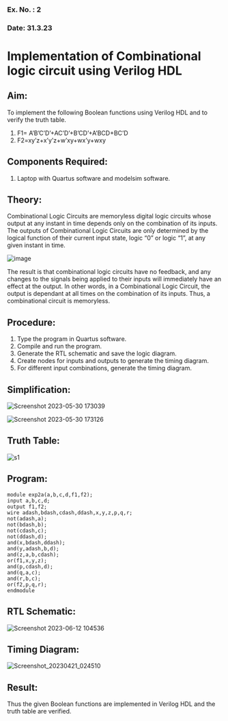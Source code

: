 ### Ex. No. : 2 
### Date: 31.3.23 
# Implementation of Combinational logic circuit using Verilog HDL
## Aim:
To implement the following Boolean functions using Verilog HDL and to verify the truth table.
1. F1= A’B’C’D’+AC’D’+B’CD’+A’BCD+BC’D
2. F2=xy’z+x’y’z+w’xy+wx’y+wxy

## Components Required:
1.	Laptop with Quartus software and modelsim software.

## Theory:
Combinational Logic Circuits are memoryless digital logic circuits whose output at any instant in time depends only on the combination of its inputs.
The outputs of Combinational Logic Circuits are only determined by the logical function of their current input state, logic “0” or logic “1”, at any given instant in time.

![image](https://github.com/rvinifa/ex.2/assets/133735746/949815d3-0912-49c7-81c0-eea1c148d48e)

The result is that combinational logic circuits have no feedback, and any changes to the signals being applied to their inputs will immediately have an effect at the output. In other words, in a Combinational Logic Circuit, the output is dependant at all times on the combination of its inputs. Thus, a combinational circuit is memoryless.

## Procedure:
1.	Type the program in Quartus software.
2.	Compile and run the program.
3.	Generate the RTL schematic and save the logic diagram.
4.	Create nodes for inputs and outputs to generate the timing diagram.
5.	For different input combinations, generate the timing diagram.

## Simplification:
![Screenshot 2023-05-30 173039](https://github.com/MOHAMEDGOWS/ex.2/assets/117954463/14b9c33c-c0a3-4e87-b508-6225961e2405)

![Screenshot 2023-05-30 173126](https://github.com/MOHAMEDGOWS/ex.2/assets/117954463/1b641b48-620c-4ca9-8775-8e9e26aa5130)


## Truth Table:
![s1](https://github.com/MOHAMEDGOWS/ex.2/assets/117954463/c58ffaab-14a0-47f8-b92a-53c66206c2fa)


## Program:
~~~
module exp2a(a,b,c,d,f1,f2);
input a,b,c,d;
output f1,f2;
wire adash,bdash,cdash,ddash,x,y,z,p,q,r;
not(adash,a);
not(bdash,b);
not(cdash,c);
not(ddash,d);
and(x,bdash,ddash);
and(y,adash,b,d);
and(z,a,b,cdash);
or(f1,x,y,z);
and(p,cdash,d);
and(q,a,c);
and(r,b,c);
or(f2,p,q,r);
endmodule
~~~



## RTL Schematic:
![Screenshot 2023-06-12 104536](https://github.com/MOHAMEDGOWS/ex.2/assets/117954463/892c2e01-ec2e-474c-854a-fc4e9ccbecef)






## Timing Diagram:
![Screenshot_20230421_024510](https://github.com/MOHAMEDGOWS/ex.2/assets/117954463/11b33157-6715-4f3c-92c1-afd768985d32)





## Result:

Thus the given Boolean functions are implemented in Verilog HDL and the truth table are verified.



